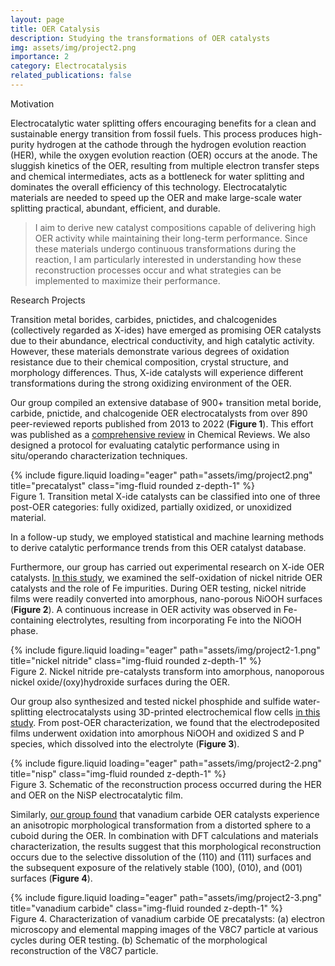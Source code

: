 ```yaml
---
layout: page
title: OER Catalysis 
description: Studying the transformations of OER catalysts
img: assets/img/project2.png
importance: 2
category: Electrocatalysis
related_publications: false
---
```


<p class="font-weight-bold">Motivation</p>

Electrocatalytic water splitting offers encouraging benefits for a clean and sustainable energy transition from fossil fuels. This process produces high-purity hydrogen at the cathode through the hydrogen evolution reaction (HER), while the oxygen evolution reaction (OER) occurs at the anode. The sluggish kinetics of the OER, resulting from multiple electron transfer steps and chemical intermediates, acts as a bottleneck for water splitting and dominates the overall efficiency of this technology. Electrocatalytic materials are needed to speed up the OER and make large-scale water splitting practical, abundant, efficient, and durable.

> I aim to derive new catalyst compositions capable of delivering high OER activity while maintaining their long-term performance.
> Since these materials undergo continuous transformations during the reaction,
> I am particularly interested in understanding how these reconstruction processes occur and what strategies can be implemented to maximize their performance.   

<p class="font-weight-bold">Research Projects</p>

Transition metal borides, carbides, pnictides, and chalcogenides (collectively regarded as X-ides) have emerged as promising OER catalysts due to their abundance,  electrical conductivity, and high catalytic activity. However, these materials demonstrate various degrees of oxidation resistance due to their chemical composition, crystal structure, and morphology differences. Thus, X-ide catalysts will experience different transformations during the strong oxidizing environment of the OER. 

Our group compiled an extensive database of  900+ transition metal boride, carbide, pnictide, and chalcogenide OER electrocatalysts from over 890 peer-reviewed reports published from 2013 to 2022 (<strong>Figure 1</strong>). This effort was published as a [comprehensive review](https://doi.org/10.1021/acs.chemrev.3c00005) in <span class="font-italic">Chemical Reviews</span>. We also designed a protocol for evaluating catalytic performance using in situ/operando characterization techniques.

<div class="row">
    <div class="col-sm mt-3 mt-md-0">
        {% include figure.liquid loading="eager" path="assets/img/project2.png" title="precatalyst" class="img-fluid rounded z-depth-1" %}
    </div>
</div>
<div class="caption">
    Figure 1. Transition metal X-ide catalysts can be classified into one of three post-OER categories: fully oxidized, partially oxidized, or unoxidized material.
</div>

In a follow-up study, we employed statistical and machine learning methods to derive catalytic performance trends from this OER catalyst database.   

Furthermore, our group has carried out experimental research on X-ide OER catalysts. [In this study](https://doi.org/10.1039/D1MA00130B), we examined the self-oxidation of nickel nitride OER catalysts and the role of Fe impurities. During OER testing, nickel nitride films were readily converted into amorphous, nano-porous NiOOH surfaces (<strong>Figure 2</strong>). A continuous increase in OER activity was observed in Fe-containing electrolytes, resulting from incorporating Fe into the NiOOH phase.  

<div class="row">
    <div class="col-sm mt-3 mt-md-0">
        {% include figure.liquid loading="eager" path="assets/img/project2-1.png" title="nickel nitride" class="img-fluid rounded z-depth-1" %}
    </div>
</div>
<div class="caption">
    Figure 2. Nickel nitride pre-catalysts transform into amorphous, nanoporous nickel oxide/(oxy)hydroxide surfaces during the OER.
</div>

Our group also synthesized and tested nickel phosphide and sulfide water-splitting electrocatalysts using 3D-printed electrochemical flow cells [in this study](https://doi.org/10.1039/D0TA12097A). From post-OER characterization, we found that the electrodeposited films underwent oxidation into amorphous NiOOH and oxidized S and P species, which dissolved into the electrolyte (<strong>Figure 3</strong>). 

<div class="row">
    <div class="col-sm mt-3 mt-md-0">
        {% include figure.liquid loading="eager" path="assets/img/project2-2.png" title="nisp" class="img-fluid rounded z-depth-1" %}
    </div>
</div>
<div class="caption">
    Figure 3. Schematic of the reconstruction process occurred during the HER and OER on the NiSP electrocatalytic film.
</div>

Similarly, [our group found](https://doi.org/10.1021/acssuschemeng.0c04759) that vanadium carbide OER catalysts experience an anisotropic morphological transformation from a distorted sphere to a cuboid during the OER. In combination with DFT calculations and materials characterization, the results suggest that this morphological reconstruction occurs due to the selective dissolution of the (110) and (111) surfaces and the subsequent exposure of the relatively stable (100), (010), and (001) surfaces (<strong>Figure 4</strong>).

<div class="row">
    <div class="col-sm mt-3 mt-md-0">
        {% include figure.liquid loading="eager" path="assets/img/project2-3.png" title="vanadium carbide" class="img-fluid rounded z-depth-1" %}
    </div>
</div>
<div class="caption">
    Figure 4. Characterization of vanadium carbide OE precatalysts: (a) electron microscopy and elemental mapping images of the V8C7 particle at various cycles during OER testing. (b) Schematic of the morphological reconstruction of the V8C7 particle.
</div>


